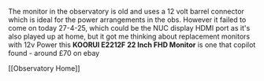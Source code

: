 The monitor in the observatory is old and uses a 12 volt barrel connector which is ideal for the power arrangements in the obs. However it failed to come on today 27-4-25, which could be the NUC display HDMI port as it's also played up at home, but it got me thinking about replacement monitors with 12v Power this  **KOORUI E2212F 22 Inch FHD Monitor** is one that copilot found - around £70 on ebay 


[[Observatory Home]]
